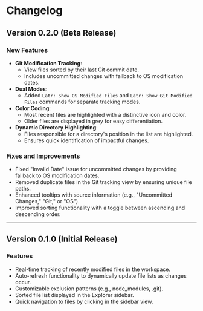 # Changelog

## Version 0.2.0 (Beta Release)

### New Features
- **Git Modification Tracking**:
  - View files sorted by their last Git commit date.
  - Includes uncommitted changes with fallback to OS modification dates.
- **Dual Modes**:
  - Added `Latr: Show OS Modified Files` and `Latr: Show Git Modified Files` commands for separate tracking modes.
- **Color Coding**:
  - Most recent files are highlighted with a distinctive icon and color.
  - Older files are displayed in grey for easy differentiation.
- **Dynamic Directory Highlighting**:
  - Files responsible for a directory's position in the list are highlighted.
  - Ensures quick identification of impactful changes.

### Fixes and Improvements
- Fixed "Invalid Date" issue for uncommitted changes by providing fallback to OS modification dates.
- Removed duplicate files in the Git tracking view by ensuring unique file paths.
- Enhanced tooltips with source information (e.g., "Uncommitted Changes," "Git," or "OS").
- Improved sorting functionality with a toggle between ascending and descending order.

---

## Version 0.1.0 (Initial Release)

### Features
- Real-time tracking of recently modified files in the workspace.
- Auto-refresh functionality to dynamically update file lists as changes occur.
- Customizable exclusion patterns (e.g., node_modules, .git).
- Sorted file list displayed in the Explorer sidebar.
- Quick navigation to files by clicking in the sidebar view.
